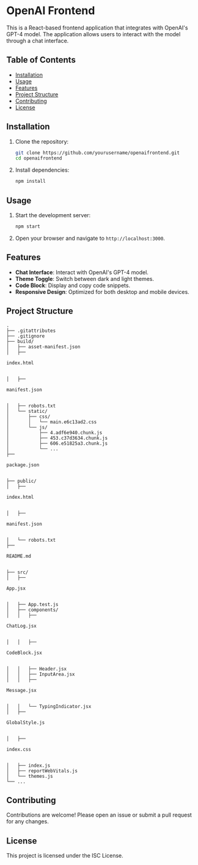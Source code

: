 # OpenAI Frontend

This is a React-based frontend application that integrates with OpenAI's GPT-4 model. The application allows users to interact with the model through a chat interface.

## Table of Contents

- [Installation](#installation)
- [Usage](#usage)
- [Features](#features)
- [Project Structure](#project-structure)
- [Contributing](#contributing)
- [License](#license)

## Installation

1. Clone the repository:
    ```sh
    git clone https://github.com/yourusername/openaifrontend.git
    cd openaifrontend
    ```

2. Install dependencies:
    ```sh
    npm install
    ```

## Usage

1. Start the development server:
    ```sh
    npm start
    ```

2. Open your browser and navigate to `http://localhost:3000`.

## Features

- **Chat Interface**: Interact with OpenAI's GPT-4 model.
- **Theme Toggle**: Switch between dark and light themes.
- **Code Block**: Display and copy code snippets.
- **Responsive Design**: Optimized for both desktop and mobile devices.

## Project Structure

```
.
├── .gitattributes
├── .gitignore
├── build/
│   ├── asset-manifest.json
│   ├── 

index.html


│   ├── 

manifest.json


│   ├── robots.txt
│   └── static/
│       ├── css/
│       │   └── main.e6c13ad2.css
│       └── js/
│           ├── 4.adf6e940.chunk.js
│           ├── 453.c37d3634.chunk.js
│           ├── 606.e51825a3.chunk.js
│           └── ...
├── 

package.json


├── public/
│   ├── 

index.html


│   ├── 

manifest.json


│   └── robots.txt
├── 

README.md


├── src/
│   ├── 

App.jsx


│   ├── App.test.js
│   ├── components/
│   │   ├── 

ChatLog.jsx


│   │   ├── 

CodeBlock.jsx


│   │   ├── Header.jsx
│   │   ├── InputArea.jsx
│   │   ├── 

Message.jsx


│   │   └── TypingIndicator.jsx
│   ├── 

GlobalStyle.js


│   ├── 

index.css


│   ├── index.js
│   ├── reportWebVitals.js
│   └── themes.js
└── ...
```

## Contributing

Contributions are welcome! Please open an issue or submit a pull request for any changes.

## License

This project is licensed under the ISC License.
